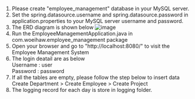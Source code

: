 1. Please create "employee_management" database in your MySQL server.
2. Set the spring.datasource.username and spring.datasource.password in application.properties to your MySQL server username and password.
3. The ERD diagram is shown below
   ![image](https://github.com/WoeiHaw/Spring-Boot-Mini-Project/assets/138196424/f224beab-c78e-4afc-bbea-083bb1df3082)
4. Run the EmployeeManagementApplication.java in com.woeihaw.employee_management package
5. Open your browser and go to "http://localhost:8080/" to visit the Employee Management System
6. The login deatail are as below  
      Username : user  
      Password : password  
7. If all the tables are empty, please follow the step below to insert data  
      Create Department > Create Employee > Create Project  
8. The logging record for each day is store in logging folder.
